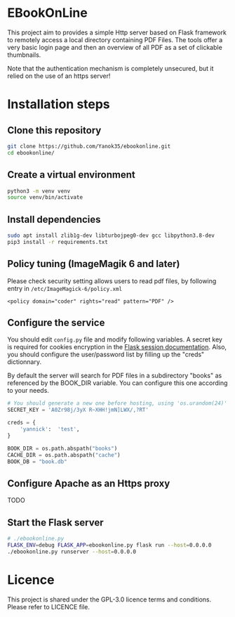 # EBookOnLine

This project aim to provides a simple Http server based on Flask framework to
remotely access a local directory containing PDF Files. The tools offer a very
basic login page and then an overview of all PDF as a set of clickable
thumbnails.

Note that the authentication mechanism is completely unsecured, but it relied on
the use of an https server!

# Installation steps

## Clone this repository
```bash
git clone https://github.com/Yanok35/ebookonline.git
cd ebookonline/
```

## Create a virtual environment
```bash
python3 -m venv venv
source venv/bin/activate
```

## Install dependencies
```bash
sudo apt install zlib1g-dev libturbojpeg0-dev gcc libpython3.8-dev
pip3 install -r requirements.txt
```

## Policy tuning (ImageMagik 6 and later)
Please check security setting allows users to read pdf files, by following
entry in ```/etc/ImageMagick-6/policy.xml```

```
<policy domain="coder" rights="read" pattern="PDF" />
```

## Configure the service

You should edit ```config.py``` file and modify following variables. A
secret key is required for cookies encryption in the
[Flask session documentation](https://flask.palletsprojects.com/en/2.0.x/quickstart/?highlight=session#sessions).
Also, you should configure the user/password list by filling up the "creds"
dictionnary.

By default the server will search for PDF files in a subdirectory "books" as
referenced by the BOOK_DIR variable. You can configure this one according to
your needs.

```python
# You should generate a new one before hosting, using 'os.urandom(24)'
SECRET_KEY = 'A0Zr98j/3yX R~XHH!jmN]LWX/,?RT'

creds = {
    'yannick':  'test',
}

BOOK_DIR = os.path.abspath("books")
CACHE_DIR = os.path.abspath("cache")
BOOK_DB = "book.db"
```

## Configure Apache as an Https proxy

TODO

## Start the Flask server
```bash
# ./ebookonline.py
FLASK_ENV=debug FLASK_APP=ebookonline.py flask run --host=0.0.0.0
./ebookonline.py runserver --host=0.0.0.0
```

# Licence

This project is shared under the GPL-3.0 licence terms and conditions.
Please refer to LICENCE file.